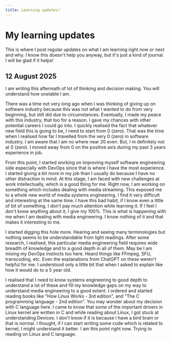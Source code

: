 ```yaml
---
title: Learning updates!
---
```


# My learning updates

This is where I post regular updates on what I am learning right now or next and why. I know this doesn't help you anyway, but it's just a kind of journal. I will be glad if it helps!

## 12 August 2025

I am writing this aftermath of lot of thinking and decision making. You will understand how unstable I am.

There was a time not very long ago when I was thinking of giving up on software industry because this was not what I wanted to do from very beginning, but still did due to circumstances.
Eventually, I made my peace with this industry, that too for a reason. I gave my chances with other potential careers I could go into. I quickly realised the fact that whatever new field this is going to be,
I need to start from 0 (zero). That was the time when I realised how far I travelled from the very 0 (zero) in software industry. I am aware that I am no where near 20 even. But, I m definitely not at 0 (zero). I moved away from 0
on the positive axis during my past 3 years experience in job.

From this point, I started working on improving myself software engineering side especially with DevOps since that is where I have the most experience. I started giving a bit more in my job than I usually do because I have
no other distraction in mind. At this stage, I am faced with new challenges at work intellectually, which is a good thing for me. Right now, I am working on something which includes dealing with media streaming. This
exposed me to a whole new world of media systems engineering. I find it very difficult and interesting at the same time. I have this bad habit, if I know even a little of bit of something, I don't pay much attention while
learning it. If I feel I don't know anything about it, I give my 100%. This is what is happening with me when I am dealing with media engineering. I know nothing of it and that makes it interesting to me.

I started digging this hole more. Hearing and seeing many terminologies but nothing seems to be understandable from light readings. After some research, I realised, this particular media engineering field requires wide
breadth of knowledge and to a good depth in all of them. May be I am mixing my DevOps instincts too here. Heard things like FFmpeg, SFU, transcoding, etc. Even the explanations from ChatGPT on these weren't helpful for
me. I understood only a little bit that when I asked to explain like how it would do to a 5 year old.

I realised that I need to know systems engineering to good depth to understand a lot of these and fill my knowledge gaps on my way to understand media engineering to a good extent. I ordered and started reading books like
"How Linux Works - 3rd edition", and "The C programming language - 2nd edition". You may wonder about my decision with C language here. I came to know that some of the important drivers in Linux kernel are written in C and
while reading about Linux, I got stuck at understanding Devices. I don't know if it is because I have a bird brain or that is normal. I thought, if I can start writing some code which is related to kernel, I might understand
it better. I am this point right now. Trying to reading on Linux and C language.
